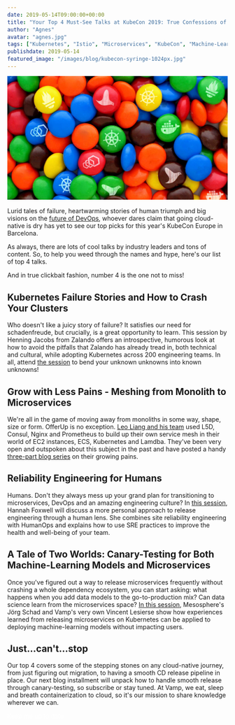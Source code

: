 ```yaml
---
date: 2019-05-14T09:00:00+00:00
title: "Your Top 4 Must-See Talks at KubeCon 2019: True Confessions of Cloud-Native Addicts"
author: "Agnes"
avatar: "agnes.jpg"
tags: ["Kubernetes", "Istio", "Microservices", "KubeCon", "Machine-Learning", "DevOps"]
publishdate: 2019-05-14
featured_image: "/images/blog/kubecon-syringe-1024px.jpg"
---
```


![](/images/blog/KubeCon1M&Ms.jpg)

Lurid tales of failure, heartwarming stories of human triumph and big visions on the [future of DevOps](https://vamp.io/news/vamp-at-kubecon-2019/), whoever dares claim that going cloud-native is dry has yet to see our top picks for this year's KubeCon Europe in Barcelona.

As always, there are lots of cool talks by industry leaders and tons of content. So, to help you weed through the names and hype, here's our list of top 4 talks.

And in true clickbait fashion, number 4 is the one not to miss!

<!--more-->

## Kubernetes Failure Stories and How to Crash Your Clusters

Who doesn't like a juicy story of failure? It satisfies our need for schadenfreude, but crucially, is a great opportunity to learn. This session by Henning Jacobs from Zalando offers an introspective, humorous look at how to avoid the pitfalls that Zalando has already tread in, both technical and cultural, while adopting Kubernetes across 200 engineering teams. In all, attend [the session](https://kccnceu19.sched.com/event/MPcM/kubernetes-failure-stories-and-how-to-crash-your-clusters-henning-jacobs-zalando-se?iframe=no&w=&sidebar=yes&bg=no) to bend your unknown unknowns into known unknowns!

## Grow with Less Pains - Meshing from Monolith to Microservices

We're all in the game of moving away from monoliths in some way, shape, size or form. OfferUp is no exception. [Leo Liang and his team](https://kccnceu19.sched.com/event/MPfS/grow-with-less-pains-meshing-from-monolith-to-microservices-leo-liang-cruise-automation?iframe=no&w=&sidebar=yes&bg=no) used L5D, Consul, Nginx and Prometheus to build up their own service mesh in their world of EC2 instances, ECS, Kubernetes and Lamdba. They've been very open and outspoken about this subject in the past and have posted a handy [three-part blog series](https://goo.gl/cE5e6Y) on their growing pains.

## Reliability Engineering for Humans

Humans. Don't they always mess up your grand plan for transitioning to microservices, DevOps and an amazing engineering culture? In [this session](https://kccnceu19.sched.com/event/MPg5/lightning-talk-reliability-engineering-for-humans-hannah-foxwell-pivotal?iframe=no&w=&sidebar=yes&bg=no), Hannah Foxwell will discuss a more personal approach to release engineering through a human lens. She combines site reliability engineering with HumanOps and explains how to use SRE practices to improve the health and well-being of your team.

## A Tale of Two Worlds: Canary-Testing for Both Machine-Learning Models and Microservices

Once you've figured out a way to release microservices frequently without crashing a whole dependency ecosystem, you can start asking: what happens when you add data models to the go-to-production mix? Can data science learn from the microservices space? [In this session](https://kccnceu19.sched.com/event/MPau/a-tale-of-two-worlds-canary-testing-for-both-ml-models-and-microservices-jorg-schad-mesosphere-vincent-lesierse-vampio), Mesosphere's Jörg Schad and Vamp's very own Vincent Lesierse show how experiences learned from releasing microservices on Kubernetes can be applied to deploying machine-learning models without impacting users.

## Just...can't...stop

Our top 4 covers some of the stepping stones on any cloud-native journey, from just figuring out migration, to having a smooth CD release pipeline in place. Our next blog installment will unpack how to handle smooth release through canary-testing, so subscribe or stay tuned. At Vamp, we eat, sleep and breath containerization to cloud, so it's our mission to share knowledge wherever we can.

<a class="button button--red" style="color: white;" href="http://eepurl.com/dkyWQz" target="_blank">Keep me up to date</a>
